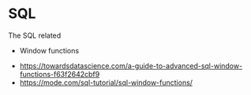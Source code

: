 # SQL
The SQL related

* Window functions
 - https://towardsdatascience.com/a-guide-to-advanced-sql-window-functions-f63f2642cbf9
 - https://mode.com/sql-tutorial/sql-window-functions/
